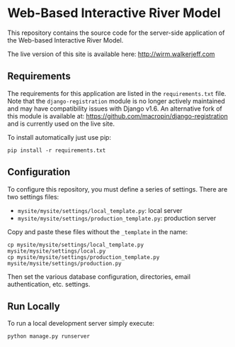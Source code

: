 Web-Based Interactive River Model
=================================

This repository contains the source code for the server-side application of the Web-based Interactive River Model.

The live version of this site is available here: http://wirm.walkerjeff.com

## Requirements

The requirements for this application are listed in the `requirements.txt` file. Note that the `django-registration` module is no longer actively maintained and may have compatibility issues with Django v1.6. An alternative fork of this module is available at: https://github.com/macropin/django-registration and is currently used on the live site.

To install automatically just use pip:

```shell
pip install -r requirements.txt
```

## Configuration

To configure this repository, you must define a series of settings. There are two settings files:

- `mysite/mysite/settings/local_template.py`: local server
- `mysite/mysite/settings/production_template.py`: production server

Copy and paste these files without the `_template` in the name:

```shell
cp mysite/mysite/settings/local_template.py mysite/mysite/settings/local.py
cp mysite/mysite/settings/production_template.py mysite/mysite/settings/production.py
```

Then set the various database configuration, directories, email authentication, etc. settings.

## Run Locally

To run a local development server simply execute:

```shell
python manage.py runserver
```
